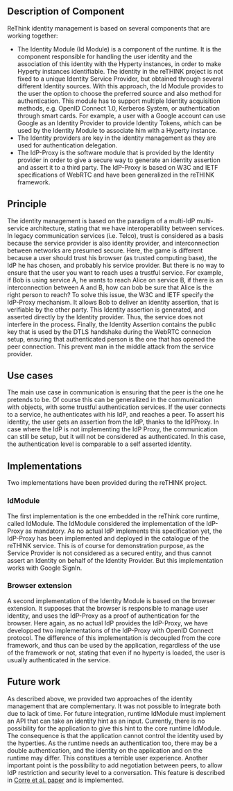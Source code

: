 ## Description of Component
ReThink identity management is based on several components that are working together:
* The Identity Module (Id Module) is a component of the runtime. It is the component responsible for handling the user identity and the association of this identity with the Hyperty instances, in order to make Hyperty instances identifiable. The identity in the reTHINK project is not fixed to a unique Identity Service Provider, but obtained through several different Identity sources. With this approach, the Id Module provides to the user the option to choose the preferred source and also method for authentication. This module has to support multiple Identity acquisition methods, e.g. OpenID Connect 1.0, Kerberos System, or authentication through smart cards. For example, a user with a Google account can use Google as an Identity Provider to provide Identity Tokens, which can be used by the Identity Module to associate him with a Hyperty instance.
* The Identity providers are key in the identity management as they are used for authentication delegation.
* The IdP-Proxy is the software module that is provided by the Identity provider in order to give a secure way to generate an identity assertion and assert it to a third party. The IdP-Proxy is based on W3C and IETF specifications of WebRTC and have been generalized in the reTHINK framework.

## Principle
The identity management is based on the paradigm of a multi-IdP multi-service architecture, stating that we have interoperability between services. In legacy communication services (i.e. Telco), trust is considered as a basis because the service provider is also identity provider, and interconnection between networks are presumed secure. 
Here, the game is different because a user should trust his browser (as trusted computing base), the IdP he has chosen, and probably his service provider. 
But there is no way to ensure that the user you want to reach uses a trustful service.
For example, if Bob is using service A, he wants to reach Alice on service B, if there is an interconnection between A and B, how can bob be sure that Alice is the right person to reach?
To solve this issue, the W3C and IETF specify the IdP-Proxy mechanism.
It allows Bob to deliver an identity assertion, that is verifiable by the other party. 
This Identity assertion is generated, and asserted directly by the Identity provider.
Thus, the service does not interfere in the process.
Finally, the Identity Assertion contains the public key that is used by the DTLS handshake during the WebRTC connecion setup, ensuring that authenticated person is the one that has opened the peer connection.
This prevent man in the middle attack from the service provider.

## Use cases
The main use case in communication is ensuring that the peer is the one he pretends to be. Of course this can be generalized in the communication with objects, with some trustful authentication services.
If the user connects to a service, he authenticates with his IdP, and reaches a peer. To assert his identity, the user gets an assertion from the IdP, thanks to the IdPProxy. In case where the IdP is not implementing the IdP Proxy, the communication can still be setup, but it will not be considered as authenticated. In this case, the authentication level is comparable to a self asserted identity.

## Implementations
Two implementations have been provided during the reTHINK project.

### IdModule
The first implementation is the one embedded in the reThink core runtime, called IdModule. The IdModule considered the implementation of the IdP-Proxy as mandatory. As no actual IdP implements this specification yet, the IdP-Proxy has been implemented and deployed in the catalogue of the reTHINK service. This is of course for demonstration purpose, as the Service Provider is not considered as a secured entity, and thus cannot assert an Identity on behalf of the Identity Provider. But this implementation works with Google SignIn.

### Browser extension
A second implementation of the Identity Module is based on the browser extension. It supposes that the browser is responsible to manage user identity, and uses the IdP-Proxy as a proof of authentication for the browser. Here again, as no actual IdP provides the IdP-Proxy, we have developped two implementations of the IdP-Proxy with OpenID Connect protocol. The difference of this implementation is decoupled from the core framework, and thus can be used by the application, regardless of the use of the framework or not, stating that even if no hyperty is loaded, the user is usually authenticated in the service.

## Future work
As described above, we provided two approaches of the identity management that are complementary.
It was not possible to integrate both due to lack of time.
For future integration, runtime IdModule must implement an API that can take an identity hint as an input.
Currently, there is no possibility for the application to give this hint to the core runtime IdModule.
The consequence is that the application cannot control the identity used by the hyperties.
As the runtime needs an authentication too, there may be a double authentication, and the identity on the application and on the runtime may differ.
This constitues a terrible user experience.
Another important point is the possibility to add negotiation between peers, to allow IdP restriction and security level to a conversation. This feature is described in [Corre et al. paper](https://link.springer.com/chapter/10.1007%2F978-3-319-60131-1_27) and is implemented.
